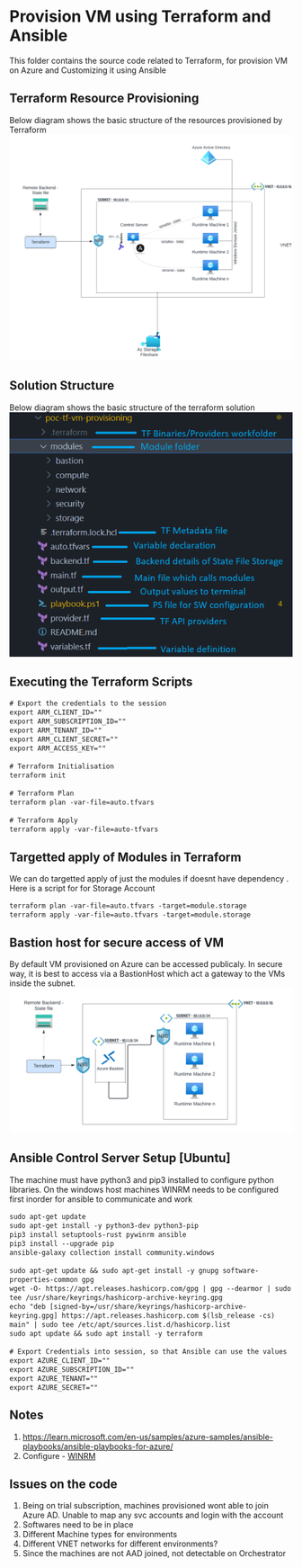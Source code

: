 # Provision VM using Terraform and Ansible
This folder contains the source code related to Terraform, for provision VM on Azure and Customizing it using Ansible

## Terraform Resource Provisioning
Below diagram shows the basic structure of the resources provisioned by Terraform </br>
![Model](./images/architecture.png) 


## Solution Structure
Below diagram shows the basic structure of the terraform solution </br>
![Structure](./images/folder-structure.png) 
## Executing the Terraform Scripts
```
# Export the credentials to the session
export ARM_CLIENT_ID=""
export ARM_SUBSCRIPTION_ID=""
export ARM_TENANT_ID=""
export ARM_CLIENT_SECRET=""
export ARM_ACCESS_KEY=""

# Terraform Initialisation
terraform init

# Terraform Plan
terraform plan -var-file=auto.tfvars

# Terraform Apply
terraform apply -var-file=auto-tfvars
```

## Targetted apply of Modules in Terraform
We can do targetted apply of just the modules if doesnt have dependency . Here is a script for  for Storage Account
```
terraform plan -var-file=auto.tfvars -target=module.storage
terraform apply -var-file=auto.tfvars -target=module.storage
```

## Bastion host for secure access of VM
By default VM provisioned on Azure can be accessed publicaly. In secure way, it is best to access via a BastionHost which act a gateway to the VMs inside the subnet. </br>
![Bastion Host](./images/Terraform.png)

## Ansible Control Server Setup [Ubuntu]
The machine must have python3 and pip3 installed to configure python libraries. On the windows host machines WINRM needs to be configured first inorder for ansible to communicate and work
```
sudo apt-get update
sudo apt-get install -y python3-dev python3-pip
pip3 install setuptools-rust pywinrm ansible
pip3 install --upgrade pip
ansible-galaxy collection install community.windows

sudo apt-get update && sudo apt-get install -y gnupg software-properties-common gpg
wget -O- https://apt.releases.hashicorp.com/gpg | gpg --dearmor | sudo tee /usr/share/keyrings/hashicorp-archive-keyring.gpg
echo "deb [signed-by=/usr/share/keyrings/hashicorp-archive-keyring.gpg] https://apt.releases.hashicorp.com $(lsb_release -cs) main" | sudo tee /etc/apt/sources.list.d/hashicorp.list
sudo apt update && sudo apt install -y terraform

# Export Credentials into session, so that Ansible can use the values
export AZURE_CLIENT_ID=""
export AZURE_SUBSCRIPTION_ID=""
export AZURE_TENANT=""
export AZURE_SECRET=""
```

## Notes
1. https://learn.microsoft.com/en-us/samples/azure-samples/ansible-playbooks/ansible-playbooks-for-azure/
2. Configure - [WINRM](https://raw.githubusercontent.com/ansible/ansible/devel/examples/scripts/ConfigureRemotingForAnsible.ps1)
## Issues on the code

1. Being on trial subscription, machines provisioned wont able to join  Azure AD. Unable to map any svc accounts and login with the account
2. Softwares need to be in place
3. Different Machine types for environments
4. Different VNET networks for different environments?
5. Since the machines are not AAD joined, not detectable on Orchestrator
